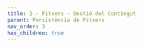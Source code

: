 ```yaml
---
title: 2.- Fitxers - Gestió del Contingut
parent: Persistència de Fitxers
nav_order: 3
has_children: true
---
```

